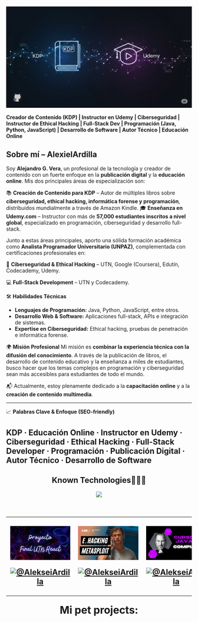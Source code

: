  <a href="https://www.youtube.com/@AlekseiArdilla">![imagen de portada Github](2_wall_github_2025.png)</a>

**Creador de Contenido (KDP) | Instructor en Udemy | Ciberseguridad | Instructor de Ethical Hacking | Full-Stack Dev | Programación (Java, Python, JavaScript) | Desarrollo de Software | Autor Técnico | Educación Online**

## **Sobre mí – AlexielArdilla**

Soy **Alejandro G. Vera**, un profesional de la tecnología y creador de contenido con un fuerte enfoque en la **publicación digital** y la **educación online**. Mis dos principales áreas de especialización son:

📚 **Creación de Contenido para KDP** – Autor de múltiples libros sobre **ciberseguridad, ethical hacking, informática forense y programación**, distribuidos mundialmente a través de Amazon Kindle.
🎓 **Enseñanza en Udemy.com** – Instructor con más de **57,000 estudiantes inscritos a nivel global**, especializado en programación, ciberseguridad y desarrollo full-stack.

Junto a estas áreas principales, aporto una sólida formación académica como **Analista Programador Universitario (UNPAZ)**, complementada con certificaciones profesionales en:

🔐 **Ciberseguridad & Ethical Hacking** – UTN, Google (Coursera), Edutín, Codecademy, Udemy.

💻 **Full-Stack Development** – UTN y Codecademy.

🛠️ **Habilidades Técnicas**

* **Lenguajes de Programación:** Java, Python, JavaScript, entre otros.
* **Desarrollo Web & Software:** Aplicaciones full-stack, APIs e integración de sistemas.
* **Expertise en Ciberseguridad:** Ethical hacking, pruebas de penetración e informática forense.

🌍 **Misión Profesional**
Mi misión es **combinar la experiencia técnica con la difusión del conocimiento**. A través de la publicación de libros, el desarrollo de contenido educativo y la enseñanza a miles de estudiantes, busco hacer que los temas complejos en programación y ciberseguridad sean más accesibles para estudiantes de todo el mundo.

📬 Actualmente, estoy plenamente dedicado a la **capacitación online** y a la **creación de contenido multimedia**.

---
📈 **Palabras Clave & Enfoque (SEO-friendly)**

KDP · Educación Online · Instructor en Udemy · Ciberseguridad · Ethical Hacking · Full-Stack Developer · Programación · Publicación Digital · Autor Técnico · Desarrollo de Software
---

<h2 align="center">Known Technologies👨🏻‍💻</h2>
<!--tech stack icons-->
<p align="center">
  <a href="https://skillicons.dev">
    <img src="https://skillicons.dev/icons?i=c,java,css,html,js,react,angular,nodejs,typescript,mysql,firebase,git,github,materialui,postman,eclipse,vscode,bash,linux,ai,ps&perline=14" />
  </a>
</p>

<!--Prueba-->
<div id="youtube">
<h2 align="center"Algunos videos de IT de mi canal de Youtube👨🏻‍💻</h2>

<table align="left" >
<tr border="none">
  
  <td width="25%" align="center">
    <p align="center">
     <a href="https://youtu.be/kZGMsQIA8Ws" title="Go to Source">
        <img align="center" width=100% src="reactutn.png"   alt="VIDEO" /></a>
      </p>
    <p align="center">
        <a href="https://youtu.be/kZGMsQIA8Ws" target="blank"><img align="center" src="https://img.shields.io/badge/YouTube-FF0000?style=for-the-badge&logo=youtube&logoColor=white" alt="@AlekseiArdilla"  /></a>
    </p>       
</td>
  
<td width="25%" align="center">
    <p align="center">
     <a href="https://youtu.be/I5KALz2E6uw" title="Go to Source">
        <img align="center" width=100% src="ethicalhackingmsf.png"   alt="VIDEO" /></a>
      </p>
    <p align="center">
        <a href="https://youtu.be/I5KALz2E6uw" target="blank"><img align="center" src="https://img.shields.io/badge/YouTube-FF0000?style=for-the-badge&logo=youtube&logoColor=white" alt="@AlekseiArdilla"  /></a>
     </p>       
</td>
  
  <td width="25%" align="center">
    <p align="center">
     <a href="https://youtu.be/Fuii0ibbHDI" title="Go to Source">
        <img align="center" width=100% src="javaSEcompleto.png" alt="VIDEO" /></a>
      </p>
    <p align="center">
        <a href="https://youtu.be/Fuii0ibbHDI" target="blank"><img align="center" src="https://img.shields.io/badge/YouTube-FF0000?style=for-the-badge&logo=youtube&logoColor=white" alt="@AlekseiArdilla"  /></a>
    </p>       
</td>

   <td width="25%" align="center">
    <p align="center">
     <a href="https://youtu.be/ezV5Fv_x6zg" title="Go to Source">
        <img align="center" width=100% src="pythondesdecero.png" alt="VIDEO" /></a>
      </p>
    <p align="center">
        <a href="https://youtu.be/ezV5Fv_x6zg" target="blank"><img align="center" src="https://img.shields.io/badge/YouTube-FF0000?style=for-the-badge&logo=youtube&logoColor=white" alt="@AlekseiArdilla"  /></a>
    </p>       
</td>
  
</tr>
</table>
  </div>
<br>
<br><br>
<h1 align="center">Mi pet projects:</h1>
